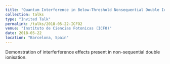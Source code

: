 ```yaml
---
title: "Quantum Interference in Below-Threshold Nonsequential Double Ionisation"
collection: talks
type: "Invited Talk"
permalink: /talks/2018-05-22-ICFO2
venue: "Instituto de Ciencias Fotonicas (ICFO)"
date: 2018-05-22
location: "Barcelona, Spain"
---
```


Demonstration of interferference effects present in non-sequential double ionisation.
